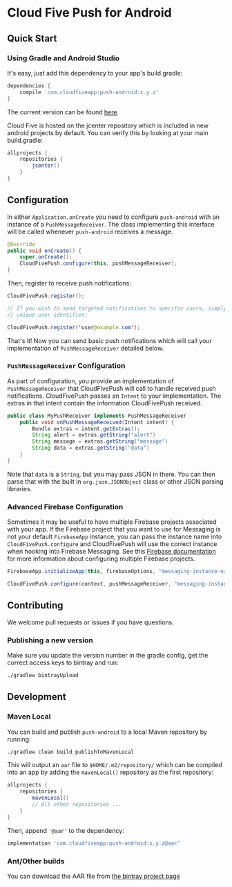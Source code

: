 # Cloud Five Push for Android

## Quick Start

### Using Gradle and Android Studio

It's easy, just add this dependency to your app's build.gradle:

```groovy
dependencies {
    compile 'com.cloudfiveapp:push-android:x.y.z'
}
```

The current version can be found
[here](https://bintray.com/cloudfive/maven/push-android).

Cloud Five is hosted on the jcenter repository which is included in new
android projects by default. You can verify this by looking at your main
build.gradle:

```groovy
allprojects {
    repositories {
        jcenter()
    }
}
```

## Configuration

In either `Application.onCreate` you need to configure `push-android`
with an instance of a `PushMessageReceiver`.  The class implementing
this interface will be called whenever `push-android` receives a message.

```java
@Override
public void onCreate() {
    super.onCreate();
    CloudFivePush.configure(this, pushMessageReceiver);
}
```

Then, register to receive push notifications:

```java
CloudFivePush.register();

// If you wish to send targeted notifications to specific users, simply pass in a
// unique user identifier:

CloudFivePush.register('user@example.com');
```


That's it!  Now you can send basic push notifications which will call
your implementation of `PushMessageReceiver` detailed below.

### `PushMessageReceiver` Configuration

As part of configuration, you provide an implementation of
`PushMessageReceiver` that CloudFivePush will call to handle received
push notifications. CloudFivePush passes an `Intent` to your
implementation. The extras in that intent contain the information
CloudFivePush received.

```java
public class MyPushReceiver implements PushMessageReceiver
    public void onPushMessageReceived(Intent intent) {
        Bundle extras = intent.getExtras();
        String alert = extras.getString("alert")
        String message = extras.getString("message")
        String data = extras.getString("data")
    }
}
```

Note that `data` is a `String`, but you may pass JSON in there. You can
then parse that with the built in `org.json.JSONObject` class or other
JSON parsing libraries.

### Advanced Firebase Configuration

Sometimes it may be useful to have multiple Firebase projects associated
with your app. If the Firebase project that you want to use for
Messaging is not your default `FirebaseApp` instance, you can pass the
instance name into `CloudFivePush.configure` and CloudFivePush will use
the correct instance when hooking into Firebase Messaging. See this
[Firebase documentation](https://firebase.google.com/docs/projects/multiprojects)
for more information about configuring multiple Firebase projects.

```java
FirebaseApp.initializeApp(this, firebaseOptions, "messaging-instance-name");

CloudFivePush.configure(context, pushMessageReceiver, "messaging-instance-name");
```

## Contributing

We welcome pull requests or issues if you have questions.

### Publishing a new version

Make sure you update the version number in the gradle config, get the
correct access keys to bintray and run:

```sh
./gradlew bintrayUpload
```

## Development

### Maven Local

You can build and publish `push-android` to a local Maven repository by
running:

```sh
./gradlew clean build publishToMavenLocal
```

This will output an `aar` file to `$HOME/.m2/repository/` which can be
compiled into an app by adding the `mavenLocal()` repository as the
first repository:

```groovy
allprojects {
    repositories {
        mavenLocal()
        // All other repositories ...
    }
}
```

Then, append `'@aar'` to the dependency:

```groovy
implementation 'com.cloudfiveapp:push-android:x.y.z@aar'
```

### Ant/Other builds

You can download the AAR file from 
[the bintray project page](https://bintray.com/cloudfive/maven/push-android/)
